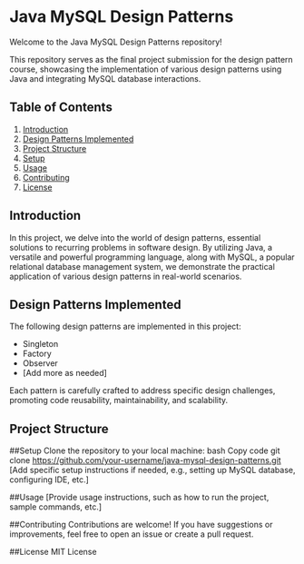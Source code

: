 # Java MySQL Design Patterns

Welcome to the Java MySQL Design Patterns repository!

This repository serves as the final project submission for the design pattern course, showcasing the implementation of various design patterns using Java and integrating MySQL database interactions.

## Table of Contents

1. [Introduction](#introduction)
2. [Design Patterns Implemented](#design-patterns-implemented)
3. [Project Structure](#project-structure)
4. [Setup](#setup)
5. [Usage](#usage)
6. [Contributing](#contributing)
7. [License](#license)

## Introduction

In this project, we delve into the world of design patterns, essential solutions to recurring problems in software design. By utilizing Java, a versatile and powerful programming language, along with MySQL, a popular relational database management system, we demonstrate the practical application of various design patterns in real-world scenarios.

## Design Patterns Implemented

The following design patterns are implemented in this project:

- Singleton
- Factory
- Observer
- [Add more as needed]

Each pattern is carefully crafted to address specific design challenges, promoting code reusability, maintainability, and scalability.

## Project Structure

##Setup
Clone the repository to your local machine:
bash
Copy code
git clone https://github.com/your-username/java-mysql-design-patterns.git
[Add specific setup instructions if needed, e.g., setting up MySQL database, configuring IDE, etc.]

##Usage
[Provide usage instructions, such as how to run the project, sample commands, etc.]

##Contributing
Contributions are welcome! If you have suggestions or improvements, feel free to open an issue or create a pull request.

##License
MIT License
